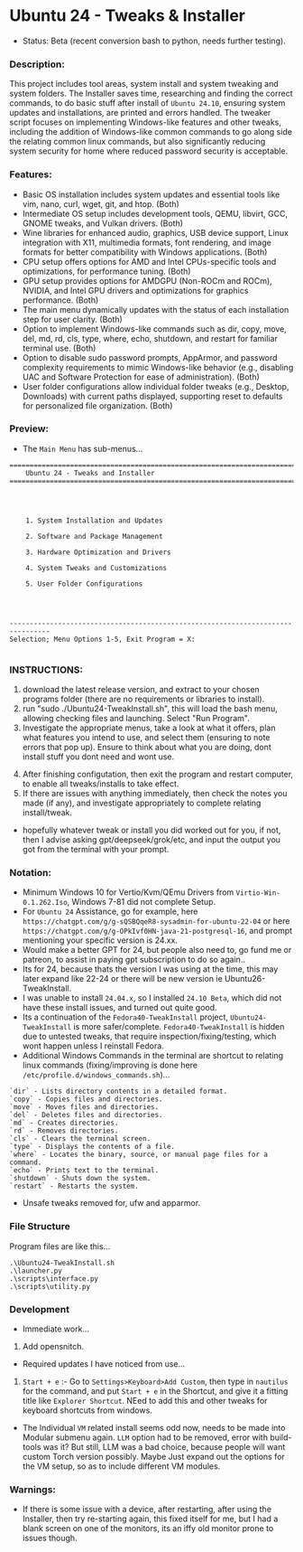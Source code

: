 # Ubuntu 24 - Tweaks & Installer
- Status: Beta (recent conversion bash to python, needs further testing).

### Description:
This project includes tool areas, system install and system tweaking and system folders. The Installer saves time, researching and finding the correct commands, to do basic stuff after install of `Ubuntu 24.10`, ensuring system updates and installations, are printed and errors handled. The tweaker script focuses on implementing Windows-like features and other tweaks, including the addition of Windows-like common commands to go along side the relating common linux commands, but also significantly reducing system security for home where reduced password security is acceptable.

### Features:
- Basic OS installation includes system updates and essential tools like vim, nano, curl, wget, git, and htop. (Both)
- Intermediate OS setup includes development tools, QEMU, libvirt, GCC, GNOME tweaks, and Vulkan drivers. (Both)
- Wine libraries for enhanced audio, graphics, USB device support, Linux integration with X11, multimedia formats, font rendering, and image formats for better compatibility with Windows applications. (Both)
- CPU setup offers options for AMD and Intel CPUs-specific tools and optimizations, for performance tuning. (Both)
- GPU setup provides options for AMDGPU (Non-ROCm and ROCm), NVIDIA, and Intel GPU drivers and optimizations for graphics performance. (Both)
- The main menu dynamically updates with the status of each installation step for user clarity. (Both)
- Option to implement Windows-like commands such as dir, copy, move, del, md, rd, cls, type, where, echo, shutdown, and restart for familiar terminal use. (Both)
- Option to disable sudo password prompts, AppArmor, and password complexity requirements to mimic Windows-like behavior (e.g., disabling UAC and Software Protection for ease of administration). (Both)
- User folder configurations allow individual folder tweaks (e.g., Desktop, Downloads) with current paths displayed, supporting reset to defaults for personalized file organization. (Both)

### Preview:
- The `Main Menu` has sub-menus...
```
================================================================================
    Ubuntu 24 - Tweaks and Installer
================================================================================




    1. System Installation and Updates

    2. Software and Package Management

    3. Hardware Optimization and Drivers

    4. System Tweaks and Customizations

    5. User Folder Configurations




--------------------------------------------------------------------------------
Selection; Menu Options 1-5, Exit Program = X: 


```


### INSTRUCTIONS:
1. download the latest release version, and extract to your chosen programs folder (there are no requirements or libraries to install).
2. run "sudo ./Ubuntu24-TweakInstall.sh", this will load the bash menu, allowing checking files and launching. Select "Run Program".
3. Investigate the appropriate menus, take a look at what it offers, plan what features you intend to use, and select them (ensuring to note errors that pop up). Ensure to think about what you are doing, dont install stuff you dont need and wont use.
4) After finishing configutation, then exit the program and restart computer, to enable all tweaks/installs to take effect. 
5) If there are issues with anything immediately, then check the notes you made (if any), and investigate appropriately to complete relating install/tweak.
- hopefully whatever tweak or install you did worked out for you, if not, then I advise asking gpt/deepseek/grok/etc, and input the output you got from the terminal with your prompt.

### Notation:
- Minimum Windows 10 for Vertio/Kvm/QEmu Drivers from `Virtio-Win-0.1.262.Iso`, Windows 7-81 did not complete Setup.  
- For `Ubuntu 24` Assistance, go for example, here `https://chatgpt.com/g/g-sQSBQqeR8-sysadmin-for-ubuntu-22-04` or here `https://chatgpt.com/g/g-OPkIvf0HN-java-21-postgresql-16`, and prompt mentioning your specific version is 24.xx. 
- Would make a better GPT for 24, but people also need to, go fund me or patreon, to assist in paying gpt subscription to do so again..
- Its for 24, because thats the version I was using at the time, this may later expand like 22-24 or there will be new version ie Ubuntu26-TweakInstall.
- I was unable to install `24.04.x`, so I installed `24.10 Beta`, which did not have these install issues, and turned out quite good. 
- Its a continuation of the `Fedora40-TweakInstall` project, `Ubuntu24-TweakInstall` is more safer/complete. `Fedora40-TweakInstall` is hidden due to untested tweaks, that require inspection/fixing/testing, which wont happen unless I reinstall Fedora.
- Additional Windows Commands in the terminal are shortcut to relating linux commands  (fixing/improving is done here `/etc/profile.d/windows_commands.sh`)...
```
`dir` - Lists directory contents in a detailed format.
`copy` - Copies files and directories.
`move` - Moves files and directories.
`del` - Deletes files and directories.
`md` - Creates directories.
`rd` - Removes directories.
`cls` - Clears the terminal screen.
`type` - Displays the contents of a file.
`where` - Locates the binary, source, or manual page files for a command.
`echo` - Prints text to the terminal.
`shutdown` - Shuts down the system.
`restart` - Restarts the system.
```
- Unsafe tweaks removed for, ufw and apparmor.

### File Structure
Program files are like this...
```
.\Ubuntu24-TweakInstall.sh
.\launcher.py
.\scripts\interface.py
.\scripts\utility.py
```

### Development 
- Immediate work...
1. Add opensnitch.
- Required updates I have noticed from use...
1. `Start + e` :- Go to `Settings>Keyboard>Add Custom`, then type in `nautilus` for the command, and put `Start + e` in the Shortcut, and give it a fitting title like `Explorer Shortcut`. NEed to add this and other tweaks for keyboard shortcuts from windows.
- The Individual `VM` related install seems odd now, needs to be made into Modular submenu again. `LLM` option had to be removed, error with build-tools was it? But still, LLM was a bad choice, because people will want custom Torch version possibly. Maybe Just expand out the options for the VM setup, so as to include different VM modules.

### Warnings:
- If there is some issue with a device, after restarting, after using the Installer, then try re-starting again, this fixed itself for me, but I had a blank screen on one of the monitors, its an iffy old monitor prone to issues though.
